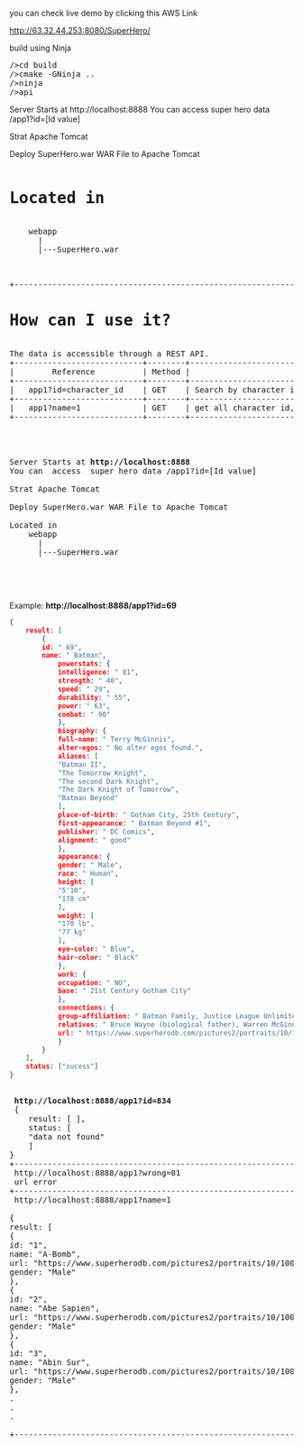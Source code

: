 you can check live demo by clicking this  AWS  Link

http://63.32.44.253:8080/SuperHero/

build using Ninja
<pre>
/>cd build
/>cmake -GNinja ..
/>ninja
/>api
</pre>
Server Starts at http://localhost:8888
You can  access  super hero data /app1?id=[Id value]
 
Strat Apache Tomcat 
 
Deploy SuperHero.war WAR File to Apache Tomcat 
<pre>
<h1>Located in</h1>
	webapp
	  |
	  |---SuperHero.war
	   
</pre>
<pre> 
+------------------------------------------------------------------------------------------------------------------------------------------------------------------+
<h1>How can I use it?</h1>
The data is accessible through a REST API.
+---------------------------+--------+------------------------------------------------------------------+
|        Reference          | Method |                         Purpose                                  |
+---------------------------+--------+------------------------------------------------------------------+ 
|   app1?id=character_id    | GET    | Search by character id. Returns all information of the character.|
+---------------------------+--------+------------------------------------------------------------------+
|   app1?name=1             | GET    | get all character id,name,gender,url from database               |
+---------------------------+--------+------------------------------------------------------------------+ 
	
 


Server Starts at <strong>http://localhost:8888</strong>
You can  access  super hero data /app1?id=[Id value]
 
Strat Apache Tomcat 
 
Deploy SuperHero.war WAR File to Apache Tomcat 

Located in
	webapp
	  |
	  |---SuperHero.war
	   
 
 
 
</pre>
Example:
<strong>http://localhost:8888/app1?id=69</strong>
```json
{
	result: [
		{
		id: " 69",
		name: " Batman",
			powerstats: {
			intelligence: " 81",
			strength: " 40",
			speed: " 29",
			durability: " 55",
			power: " 63",
			combat: " 90"
			},
			biography: {
			full-name: " Terry McGinnis",
			alter-egos: " No alter egos found.",
			aliases: [
			"Batman II",
			"The Tomorrow Knight",
			"The second Dark Knight",
			"The Dark Knight of Tomorrow",
			"Batman Beyond"
			],
			place-of-birth: " Gotham City, 25th Century",
			first-appearance: " Batman Beyond #1",
			publisher: " DC Comics",
			alignment: " good"
			},
			appearance: {
			gender: " Male",
			race: " Human",
			height: [
			"5'10",
			"178 cm"
			],
			weight: [
			"170 lb",
			"77 kg"
			],
			eye-color: " Blue",
			hair-color: " Black"
			},
			work: {
			occupation: " NO",
			base: " 21st Century Gotham City"
			},
			connections: {
			group-affiliation: " Batman Family, Justice League Unlimited",
			relatives: " Bruce Wayne (biological father), Warren McGinnis (father, deceased), Mary McGinnis (mother), Matt McGinnis (brother)",
			url: " https://www.superherodb.com/pictures2/portraits/10/100/10441.jpg"
			}
		}
	],
	status: ["sucess"]
}
```
<pre>
 
 <strong>http://localhost:8888/app1?id=834</strong>
 {
	result: [ ],
	status: [
	"data not found"
	]
}
+------------------------------------------------------------------------------------------------------------------------------------------------------------------+
 http://localhost:8888/app1?wrong=81
 url error
+------------------------------------------------------------------------------------------------------------------------------------------------------------------+
 http://localhost:8888/app1?name=1
 
{
result: [
{
id: "1",
name: "A-Bomb",
url: "https://www.superherodb.com/pictures2/portraits/10/100/10060.jpg",
gender: "Male"
},
{
id: "2",
name: "Abe Sapien",
url: "https://www.superherodb.com/pictures2/portraits/10/100/956.jpg",
gender: "Male"
},
{
id: "3",
name: "Abin Sur",
url: "https://www.superherodb.com/pictures2/portraits/10/100/1460.jpg",
gender: "Male"
},
.
.
.

+------------------------------------------------------------------------------------------------------------------------------------------------------------------+
 </pre>
